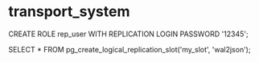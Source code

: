 # transport_system

CREATE ROLE rep_user WITH REPLICATION LOGIN PASSWORD '12345';



SELECT * FROM pg_create_logical_replication_slot('my_slot', 'wal2json');

